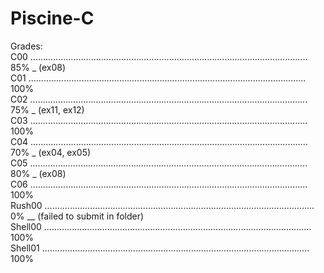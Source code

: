 # Piscine-C

Grades:                                                                                                                            
C00   ..............................................................................................................  85%  _  (ex08)    
C01   ..............................................................................................................  100%    
C02   ..............................................................................................................  75%  _  (ex11, ex12)  
C03   ..............................................................................................................  100%    
C04   ..............................................................................................................  70%  _  (ex04, ex05)   
C05   ..............................................................................................................  80%  _  (ex08)   
C06   ..............................................................................................................  100%    
Rush00   ...........................................................................................................  0%  __  (failed to submit in folder)    
Shell00   ..........................................................................................................  100%    
Shell01   ..........................................................................................................  100%
